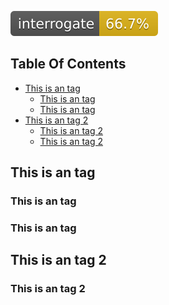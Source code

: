 ![interro-badge](badges/interrogate_badge.svg)

<!-- START doctoc generated TOC please keep comment here to allow auto update -->
<!-- DON'T EDIT THIS SECTION, INSTEAD RE-RUN doctoc TO UPDATE -->
## Table Of Contents

- [This is an tag](#this-is-an-tag)
  - [This is an  tag](#this-is-an--tag)
  - [This is an tag](#this-is-an-tag-1)
- [This is an tag 2](#this-is-an-tag-2)
  - [This is an tag 2](#this-is-an-tag-2-1)
  - [This is an tag 2](#this-is-an-tag-2-2)

<!-- END doctoc generated TOC please keep comment here to allow auto update -->

## This is an tag
### This is an  tag
### This is an tag
## This is an tag 2
### This is an tag 2 

